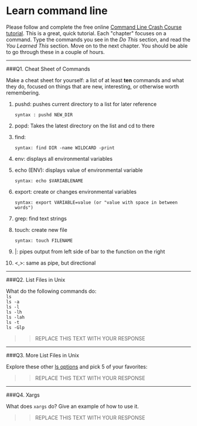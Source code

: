 # Learn command line

Please follow and complete the free online [Command Line Crash Course
tutorial](http://cli.learncodethehardway.org/book/). This is a great,
quick tutorial. Each "chapter" focuses on a command. Type the commands
you see in the _Do This_ section, and read the _You Learned This_
section. Move on to the next chapter. You should be able to go through
these in a couple of hours.

---

###Q1.  Cheat Sheet of Commands  

Make a cheat sheet for yourself: a list of at least **ten** commands and what they do, focused on things that are new, interesting, or otherwise worth remembering.

1. pushd: pushes current directory to a list for later reference

       syntax : pushd NEW_DIR
2. popd: Takes the latest directory on the list and cd to there
3. find:

       syntax: find DIR -name WILDCARD -print
4. env: displays all environmental variables
5. echo (ENV): displays value of environmental variable

       syntax: echo $VARIABLENAME
6. export: create or changes environmental variables

       syntax: export VARIABLE=value (or "value with space in between words")

7. grep: find text strings
8. touch: create new file
       
       syntax: touch FILENAME
9. |: pipes output from left side of bar to the function on the right
10. <,>: same as pipe, but directional
---

###Q2.  List Files in Unix   

What do the following commands do:  
`ls`  
`ls -a`  
`ls -l`  
`ls -lh`  
`ls -lah`  
`ls -t`  
`ls -Glp`  

> > REPLACE THIS TEXT WITH YOUR RESPONSE

---

###Q3.  More List Files in Unix  

Explore these other [ls options](http://www.techonthenet.com/unix/basic/ls.php) and pick 5 of your favorites:

> > REPLACE THIS TEXT WITH YOUR RESPONSE

---

###Q4.  Xargs   

What does `xargs` do? Give an example of how to use it.

> > REPLACE THIS TEXT WITH YOUR RESPONSE

 

